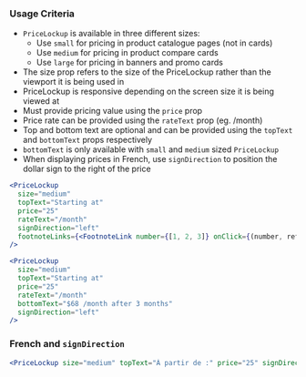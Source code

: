 ### Usage Criteria

- `PriceLockup` is available in three different sizes:
  - Use `small` for pricing in product catalogue pages (not in cards)
  - Use `medium` for pricing in product compare cards
  - Use `large` for pricing in banners and promo cards
- The size prop refers to the size of the PriceLockup rather than the viewport it is being used in
- PriceLockup is responsive depending on the screen size it is being viewed at
- Must provide pricing value using the `price` prop
- Price rate can be provided using the `rateText` prop (eg. /month)
- Top and bottom text are optional and can be provided using the `topText` and `bottomText` props respectively
- `bottomText` is only available with `small` and `medium` sized `PriceLockup`
- When displaying prices in French, use `signDirection` to position the dollar sign to the right of the price

```jsx
<PriceLockup
  size="medium"
  topText="Starting at"
  price="25"
  rateText="/month"
  signDirection="left"
  footnoteLinks={<FootnoteLink number={[1, 2, 3]} onClick={(number, ref) => {}} copy="en" />}
/>
```

```jsx
<PriceLockup
  size="medium"
  topText="Starting at"
  price="25"
  rateText="/month"
  bottomText="$68 /month after 3 months"
  signDirection="left"
/>
```

### French and `signDirection`

```jsx
<PriceLockup size="medium" topText="À partir de :" price="25" signDirection="right" />
```
